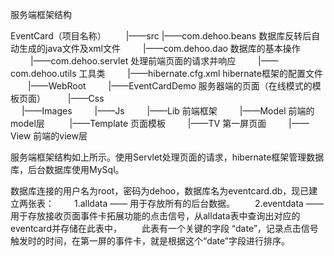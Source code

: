 
服务端框架结构


EventCard（项目名称）
　　|——src
        |——com.dehoo.beans		数据库反转后自动生成的java文件及xml文件
　　    |——com.dehoo.dao		  数据库的基本操作
　　    |——com.dehoo.servlet	处理前端页面的请求并响应
　　    |——com.dehoo.utils		工具类
　　    |——hibernate.cfg.xml	hibernate框架的配置文件
　　|——WebRoot
　　    |——EventCardDemo	  	服务器端的页面（在线模式的模板页面）
　　    |——Css			
　      |——Images
　　    |——Js
　　    |——Lib	            	前端框架
　　    |——Model	          	前端的model层
　   　 |——Template		        页面模板
　　    |——TV				          第一屏页面
　　    |——View			          前端的view层
　　


服务端框架结构如上所示。使用Servlet处理页面的请求，hibernate框架管理数据库，后台数据库使用MySql。

数据库连接的用户名为root，密码为dehoo，数据库名为eventcard.db，现已建立两张表：
　　1.alldata 	 ——   用于存放所有的后台数据。
　　2.eventdata  ——   用于存放接收页面事件卡拓展功能的点击信号，从alldata表中查询出对应的eventcard并存储在此表中，
　　此表有一个关键的字段	 “date”，记录点击信号触发时的时间，在第一屏的事件卡，就是根据这个“date”字段进行排序。

